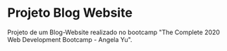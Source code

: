 # Projeto Blog Website
 Projeto de um Blog-Website realizado no bootcamp "The Complete 2020 Web Development Bootcamp - Angela Yu".

